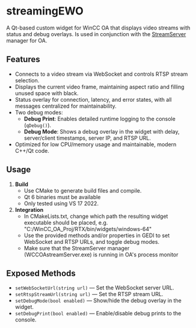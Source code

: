 # streamingEWO

A Qt-based custom widget for WinCC OA that displays video streams with status and debug overlays.
Is used in conjunction with the [StreamServer](https://github.com/TorjusNOV/StreamServer) manager for OA.
## Features
- Connects to a video stream via WebSocket and controls RTSP stream selection.
- Displays the current video frame, maintaining aspect ratio and filling unused space with black.
- Status overlay for connection, latency, and error states, with all messages centralized for maintainability.
- Two debug modes:
  - **Debug Print**: Enables detailed runtime logging to the console (`qDebug()`).
  - **Debug Mode**: Shows a debug overlay in the widget with delay, server/client timestamps, server IP, and RTSP URL.
- Optimized for low CPU/memory usage and maintainable, modern C++/Qt code.

## Usage
1. **Build**
   - Use CMake to generate build files and compile.
   - Qt 6 binaries must be available
   - Only tested using VS 17 2022.
2. **Integration**
   - In CMakeLists.txt, change which path the resulting widget executable should be placed, e.g. "C:/WinCC_OA_Proj/RTX/bin/widgets/windows-64" 
   - Use the provided methods and/or properties in GEDI to set WebSocket and RTSP URLs, and toggle debug modes.
   - Make sure that the StreamServer manager (WCCOAstreamServer.exe) is running in OA's process monitor 

## Exposed Methods
- `setWebSocketUrl(string url)` — Set the WebSocket server URL.
- `setRtspStreamUrl(string url)` — Set the RTSP stream URL.
- `setDebugMode(bool enabled)` — Show/hide the debug overlay in the widget.
- `setDebugPrint(bool enabled)` — Enable/disable debug prints to the console.
